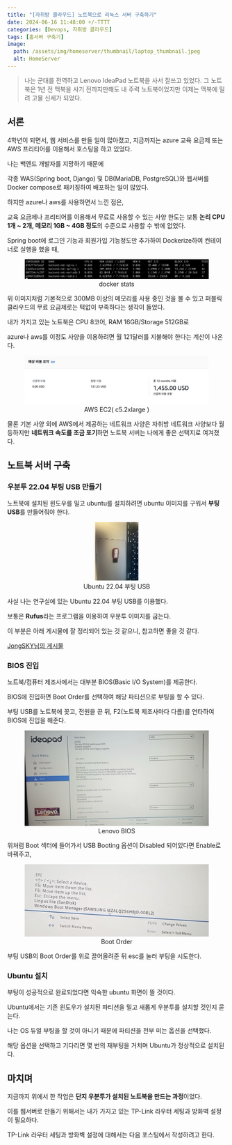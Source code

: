 ```yaml
---
title: "[자취방 클라우드] 노트북으로 리눅스 서버 구축하기"
date: 2024-06-16 11:48:00 +/-TTTT
categories: [Devops, 자취방 클라우드]
tags: [홈서버 구축기]
image:
  path: /assets/img/homeserver/thumbnail/laptop_thumbnail.jpeg
  alt: HomeServer
---
```


> 나는 군대를 전역하고 Lenovo IdeaPad 노트북을 사서 잘쓰고 있었다.
> 그 노트북은 1년 전 맥북을 사기 전까지만해도 내 주력 노트북이었지만 이제는 맥북에 밀려 고물 신세가 되었다.

## 서론

4학년이 되면서, 웹 서비스를 만들 일이 많아졌고, 지금까지는 azure 교육 요금제 또는 AWS 프리티어를 이용해서 호스팅을 하고 있었다.

나는 백엔드 개발자를 지망하기 때문에 

각종 WAS(Spring boot, Django) 및 DB(MariaDB, PostgreSQL)와 웹서버를 Docker compose로 패키징하여 배포하는 일이 많았다.

하지만 azure나 aws를 사용하면서 느낀 점은,

교육 요금제나 프리티어를 이용해서 무료로 사용할 수 있는 사양 한도는 보통 **논리 CPU 1개 ~ 2개, 메모리 1GB ~ 4GB 정도**의 수준으로 사용할 수 밖에 없었다. 

Spring boot에 로그인 기능과 회원가입 기능정도만 추가하여 Dockerize하여 컨테이너로 실행을 했을 때, 

<figure align="center">
<img src="../assets/img/homeserver/dockerstats.png" alt="dockerstats">
<figcaption>docker stats</figcaption>
</figure>

위 이미지처럼 기본적으로 300MB 이상의 메모리를 사용 중인 것을 볼 수 있고 퍼블릭 클라우드의 무료 요금제로는 턱없이 부족하다는 생각이 들었다.

내가 가지고 있는 노트북은 CPU 8코어, RAM 16GB/Storage 512GB로 

azure나 aws를 이정도 사양을 이용하려면 월 121달러를 지불해야 한다는 계산이 나온다.

<figure align="center">
<img src="../assets/img/homeserver/price.png" alt="price">
<figcaption>AWS EC2( c5.2xlarge )</figcaption>
</figure>

물론 기본 사양 외에 AWS에서 제공하는 네트워크 사양은 자취방 네트워크 사양보다 월등하지만 **네트워크 속도를 조금 포기**하면 노트북 서버는 나에게 좋은 선택지로 여겨졌다.

## 노트북 서버 구축

### 우분투 22.04 부팅 USB 만들기
노트북에 설치된 윈도우를 밀고 ubuntu를 설치하려면 ubuntu 이미지를 구워서 **부팅 USB**를 만들어줘야 한다.

<figure align="center">
<img width="100" src="../assets/img/homeserver/usb.jpeg" alt="usb">
<figcaption>Ubuntu 22.04 부팅 USB</figcaption>
</figure>

사실 나는 연구실에 있는 Ubuntu 22.04 부팅 USB를 이용했다.

보통은 **Rufus**라는 프로그램을 이용하여 우분투 이미지를 굽는다. 

이 부분은 아래 게시물에 잘 정리되어 있는 것 같으니, 참고하면 좋을 것 같다.

[JongSKY님의 게시물](https://jongsky.tistory.com/7)

### BIOS 진입

노트북/컴퓨터 제조사에서는 대부분 BIOS(Basic I/O System)를 제공한다.

BIOS에 진입하면 Boot Order를 선택하여 해당 파티션으로 부팅을 할 수 있다.

부팅 USB를 노트북에 꽂고, 전원을 끈 뒤, F2(노트북 제조사마다 다름)를 연타하여 BIOS에 진입을 해준다.

<figure align="center">
<img src="../assets/img/homeserver/bios.png" alt="bios">
<figcaption>Lenovo BIOS</figcaption>
</figure>

위처럼 Boot 섹터에 들어가서 USB Booting 옵션이 Disabled 되어있다면 Enable로 바꿔주고,

<figure align="center">
<img src="../assets/img/homeserver/select.png" alt="select">
<figcaption>Boot Order</figcaption>
</figure>

부팅 USB의 Boot Order를 위로 끌어올려준 뒤 esc를 눌러 부팅을 시도한다.

### Ubuntu 설치

부팅이 성공적으로 완료되었다면 익숙한 ubuntu 화면이 뜰 것이다.

Ubuntu에서는 기존 윈도우가 설치된 파티션을 밀고 새롭게 우분투를 설치할 것인지 묻는다. 

나는 OS 듀얼 부팅을 할 것이 아니기 때문에 파티션을 전부 미는 옵션을 선택했다. 

해당 옵션을 선택하고 기다리면 몇 번의 재부팅을 거치며 Ubuntu가 정상적으로 설치된다.


## 마치며

지금까지 위에서 한 작업은 **단지 우분투가 설치된 노트북을 만드는 과정**이었다. 

이를 웹서버로 만들기 위해서는 내가 가지고 있는 TP-Link 라우터 세팅과 방화벽 설정이 필요하다.

TP-Link 라우터 세팅과 방화벽 설정에 대해서는 다음 포스팅에서 작성하려고 한다.

